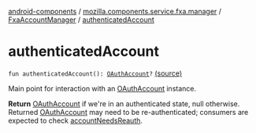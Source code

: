 [android-components](../../index.md) / [mozilla.components.service.fxa.manager](../index.md) / [FxaAccountManager](index.md) / [authenticatedAccount](./authenticated-account.md)

# authenticatedAccount

`fun authenticatedAccount(): `[`OAuthAccount`](../../mozilla.components.concept.sync/-o-auth-account/index.md)`?` [(source)](https://github.com/mozilla-mobile/android-components/blob/master/components/service/firefox-accounts/src/main/java/mozilla/components/service/fxa/manager/FxaAccountManager.kt#L323)

Main point for interaction with an [OAuthAccount](../../mozilla.components.concept.sync/-o-auth-account/index.md) instance.

**Return**
[OAuthAccount](../../mozilla.components.concept.sync/-o-auth-account/index.md) if we're in an authenticated state, null otherwise. Returned [OAuthAccount](../../mozilla.components.concept.sync/-o-auth-account/index.md)
may need to be re-authenticated; consumers are expected to check [accountNeedsReauth](account-needs-reauth.md).

